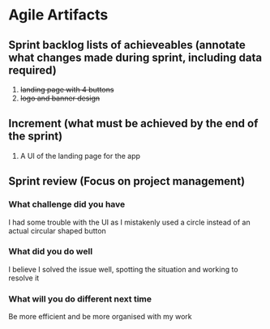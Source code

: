 # Agile Artifacts
## Sprint backlog lists of achieveables (annotate what changes made during sprint, including data required)
1. ~~landing page with 4 buttons~~
2. ~~logo and banner design~~

## Increment (what must be achieved by the end of the sprint)
1. A UI of the landing page for the app

## Sprint review (Focus on project management)
### What challenge did you have
I had some trouble with the UI as I mistakenly used a circle instead of an actual circular shaped button
### What did you do well
I believe I solved the issue well, spotting the situation and working to resolve it

### What will you do different next time
Be more efficient and be more organised with my work